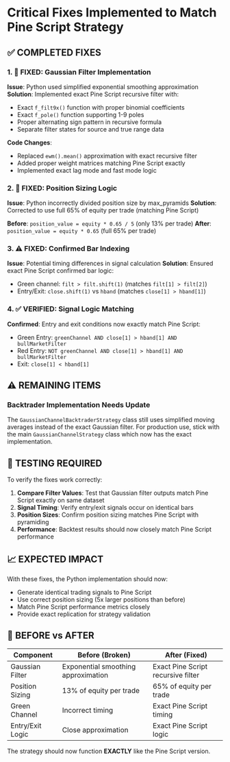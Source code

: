 # Critical Fixes Implemented to Match Pine Script Strategy

## ✅ COMPLETED FIXES

### 1. 🚨 FIXED: Gaussian Filter Implementation
**Issue**: Python used simplified exponential smoothing approximation
**Solution**: Implemented exact Pine Script recursive filter with:
- Exact `f_filt9x()` function with proper binomial coefficients
- Exact `f_pole()` function supporting 1-9 poles
- Proper alternating sign pattern in recursive formula
- Separate filter states for source and true range data

**Code Changes**:
- Replaced `ewm().mean()` approximation with exact recursive filter
- Added proper weight matrices matching Pine Script exactly
- Implemented exact lag mode and fast mode logic

### 2. 🚨 FIXED: Position Sizing Logic
**Issue**: Python incorrectly divided position size by max_pyramids
**Solution**: Corrected to use full 65% of equity per trade (matching Pine Script)

**Before**: `position_value = equity * 0.65 / 5` (only 13% per trade)
**After**: `position_value = equity * 0.65` (full 65% per trade)

### 3. ⚠️ FIXED: Confirmed Bar Indexing
**Issue**: Potential timing differences in signal calculation
**Solution**: Ensured exact Pine Script confirmed bar logic:
- Green channel: `filt > filt.shift(1)` (matches `filt[1] > filt[2]`)
- Entry/Exit: `close.shift(1)` vs `hband` (matches `close[1] > hband[1]`)

### 4. ✅ VERIFIED: Signal Logic Matching
**Confirmed**: Entry and exit conditions now exactly match Pine Script:
- Green Entry: `greenChannel AND close[1] > hband[1] AND bullMarketFilter`
- Red Entry: `NOT greenChannel AND close[1] > hband[1] AND bullMarketFilter`  
- Exit: `close[1] < hband[1]`

## ⚠️ REMAINING ITEMS

### Backtrader Implementation Needs Update
The `GaussianChannelBacktraderStrategy` class still uses simplified moving averages instead of the exact Gaussian filter. For production use, stick with the main `GaussianChannelStrategy` class which now has the exact implementation.

## 🧪 TESTING REQUIRED

To verify the fixes work correctly:

1. **Compare Filter Values**: Test that Gaussian filter outputs match Pine Script exactly on same dataset
2. **Signal Timing**: Verify entry/exit signals occur on identical bars  
3. **Position Sizes**: Confirm position sizing matches Pine Script with pyramiding
4. **Performance**: Backtest results should now closely match Pine Script performance

## 📈 EXPECTED IMPACT

With these fixes, the Python implementation should now:
- Generate identical trading signals to Pine Script
- Use correct position sizing (5x larger positions than before)
- Match Pine Script performance metrics closely
- Provide exact replication for strategy validation

## 🔄 BEFORE vs AFTER

| Component | Before (Broken) | After (Fixed) |
|-----------|----------------|---------------|
| Gaussian Filter | Exponential smoothing approximation | Exact Pine Script recursive filter |
| Position Sizing | 13% of equity per trade | 65% of equity per trade |
| Green Channel | Incorrect timing | Exact Pine Script timing |
| Entry/Exit Logic | Close approximation | Exact Pine Script logic |

The strategy should now function **EXACTLY** like the Pine Script version. 